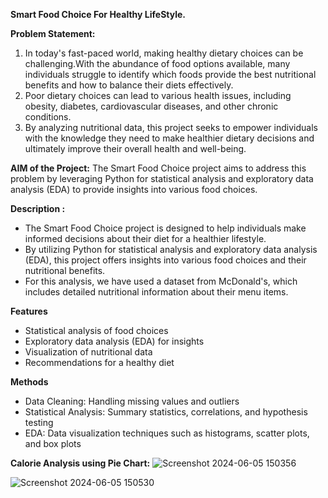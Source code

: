 **Smart Food Choice For Healthy LifeStyle.**

**Problem Statement:**
1. In today's fast-paced world, making healthy dietary choices can be challenging.With the abundance of food options available, many individuals struggle to identify which foods provide the best nutritional benefits and how to balance their diets effectively.
2. Poor dietary choices can lead to various health issues, including obesity, diabetes, cardiovascular diseases, and other chronic conditions.
3. By analyzing nutritional data, this project seeks to empower individuals with the knowledge they need to make healthier dietary decisions and ultimately improve their overall health and well-being.

**AIM of the Project:**
 The Smart Food Choice project aims to address this problem by leveraging Python for statistical analysis and exploratory data analysis (EDA) to provide insights into various food choices.
 
**Description :** 
* The Smart Food Choice project is designed to help individuals make informed decisions about their diet for a healthier lifestyle. 
* By utilizing Python for statistical analysis and exploratory data analysis (EDA), this project offers insights into various food choices and their nutritional benefits.
* For this analysis, we have used a dataset from McDonald's, which includes detailed nutritional information about their menu items. 

**Features**
* Statistical analysis of food choices
* Exploratory data analysis (EDA) for insights
* Visualization of nutritional data
* Recommendations for a healthy diet

**Methods**
* Data Cleaning: Handling missing values and outliers
* Statistical Analysis: Summary statistics, correlations, and hypothesis testing
* EDA: Data visualization techniques such as histograms, scatter plots, and box plots

**Calorie Analysis using Pie Chart:**
![Screenshot 2024-06-05 150356](https://github.com/Prakruthi-B-R/Smart-Food-Choice/assets/164649454/6b785458-04be-457a-9cd3-7401097d3125)



![Screenshot 2024-06-05 150530](https://github.com/Prakruthi-B-R/Smart-Food-Choice/assets/164649454/46f7a098-6acb-41a3-a9e9-40e219ca217f)


